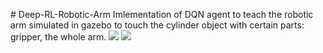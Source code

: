 ﻿﻿﻿﻿# Deep-RL-Robotic-ArmImlementation of DQN agent to teach the robotic arm simulated in gazebo to touch the cylinder object with certain parts: gripper, the whole arm.![](ARM.gif)![](https://github.com/ss555/Deep-RL-Robotic-Arm/ARM.gif)